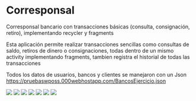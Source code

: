 # Corresponsal
Corresponsal bancario con transacciones básicas (consulta, consignación, retiro), implementando recycler y fragments

Esta aplicación permite realizar transacciones sencillas como consultas de saldo, retiros de dinero o consignaciones, todas dentro de un mismo activity implementando fragments, tambien registra el historial de todas las transacciones

Todos los datos de usuarios, bancos y clientes se manejaron con un Json
https://pruebaswposs.000webhostapp.com/BancosEjercicio.json

![](img/login.jpeg)
![](img/menu.jpeg)
![](img/perfil.jpeg)
![](img/listaBancos.jpeg)
![](img/transacciones.jpeg)
![](img/datosTransaccion.jpeg)
![](img/respuestaTransaccion.jpeg)
